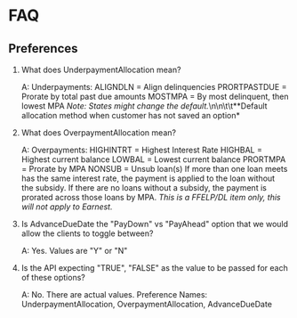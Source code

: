 # FAQ

## Preferences

1. What does UnderpaymentAllocation mean?
  
    A: Underpayments: 
      ALIGNDLN = Align delinquencies
      PRORTPASTDUE = Prorate by total past due amounts
      MOSTMPA = By most delinquent, then lowest MPA
      *Note: States might change the default.*\n\n\t\t**Default allocation method when customer has not saved an option*
  
2. What does OverpaymentAllocation mean?
  
    A: Overpayments:
      HIGHINTRT = Highest Interest Rate
      HIGHBAL = Highest current balance
      LOWBAL = Lowest current balance
      PRORTMPA = Prorate by MPA
      NONSUB = Unsub loan(s)
    If more than one loan meets has the same interest rate, the payment is applied to the loan without the subsidy. If there are no loans without a subsidy, the payment is prorated across those loans by MPA.
    *This is a FFELP/DL item only, this will not apply to Earnest.*

3. Is AdvanceDueDate the "PayDown" vs "PayAhead" option that we would allow the clients to toggle between?
  
    A: Yes. Values are "Y" or "N"
  
4. Is the API expecting "TRUE", "FALSE" as the value to be passed for each of these options?
  
    A: No. There are actual values. Preference Names: UnderpaymentAllocation, OverpaymentAllocation, AdvanceDueDate

